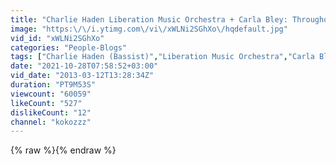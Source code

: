 ```yaml
---
title: "Charlie Haden Liberation Music Orchestra + Carla Bley: Throughout"
image: "https:\/\/i.ytimg.com\/vi\/xWLNi2SGhXo\/hqdefault.jpg"
vid_id: "xWLNi2SGhXo"
categories: "People-Blogs"
tags: ["Charlie Haden (Bassist)","Liberation Music Orchestra","Carla Bley"]
date: "2021-10-28T07:58:52+03:00"
vid_date: "2013-03-12T13:28:34Z"
duration: "PT9M53S"
viewcount: "60059"
likeCount: "527"
dislikeCount: "12"
channel: "kokozzz"
---
```

{% raw %}{% endraw %}
